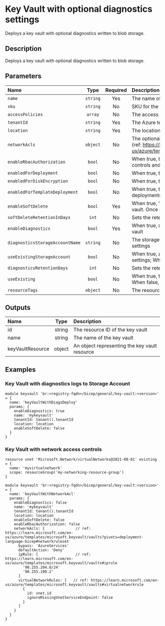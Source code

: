 # Key Vault with optional diagnostics settings

Deploys a key vault with optional diagnostics written to blob storage.

## Description

Deploys a key vault with optional diagnostics written to blob storage.

## Parameters

| Name                            | Type     | Required | Description                                                                                                                                                   |
| :------------------------------ | :------: | :------: | :------------------------------------------------------------------------------------------------------------------------------------------------------------ |
| `name`                          | `string` | Yes      | The name of the key vault                                                                                                                                     |
| `sku`                           | `string` | No       | SKU for the key vault                                                                                                                                         |
| `accessPolicies`                | `array`  | No       | The access policies for the key vault                                                                                                                         |
| `tenantId`                      | `string` | Yes      | The Azure tenantId of the key vault                                                                                                                           |
| `location`                      | `string` | Yes      | The location of the key vault                                                                                                                                 |
| `networkAcls`                   | `object` | No       | The optional network rules securing access to the key vault (ref: https://learn.microsoft.com/en-us/azure/templates/microsoft.keyvault/vaults#networkruleset) |
| `enableRbacAuthorization`       | `bool`   | No       | When true, the key vault uses Azure RBAC-based access controls and any specified access policy will be ignored                                                |
| `enabledForDeployment`          | `bool`   | No       | When true, the key vault will be accessible by deployments                                                                                                    |
| `enabledForDiskEncryption`      | `bool`   | No       | When true, the key vault will be accessible for disk encryption                                                                                               |
| `enabledForTemplateDeployment`  | `bool`   | No       | When true, the key vault will be accessible by ARM deployments                                                                                                |
| `enableSoftDelete`              | `bool`   | Yes      | When true, 'soft delete' functionality is enabled for this key vault. Once set to true, it cannot be reverted to false.                                       |
| `softDeleteRetentionInDays`     | `int`    | No       | Sets the retention policy if this key vault is soft deleted                                                                                                   |
| `enableDiagnostics`             | `bool`   | Yes      | When true, diagnostics settings will be enabled for the key vault                                                                                             |
| `diagnosticsStorageAccountName` | `string` | No       | The storage account name to be used for key vault diagnostic settings                                                                                         |
| `useExistingStorageAccount`     | `bool`   | No       | When true, an existing storage account be used for diagnotics settings; When false, the storage account is created/updated                                    |
| `diagnosticsRetentionDays`      | `int`    | No       | Sets the retention policy for diagnostics settings data, in days                                                                                              |
| `useExisting`                   | `bool`   | No       | When true, the details of an existing key vault will be returned; When false, the key vault is created/updated                                                |
| `resourceTags`                  | `object` | No       | The resource tags applied to resources                                                                                                                        |

## Outputs

| Name             | Type   | Description                                   |
| :--------------- | :----: | :-------------------------------------------- |
| id               | string | The resource ID of the key vault              |
| name             | string | The name of the key vault                     |
| keyVaultResource | object | An object representing the key vault resource |

## Examples

### Key Vault with diagnostics logs to Storage Account

```bicep
module keyvault 'br:<registry-fqdn>/bicep/general/key-vault:<version>' = {
  name: 'keyVaultWithDiagsDeploy'
  params: {
    enableDiagnostics: true
    name: 'mykeyvault'
    tenantId: tenant().tenantId
    location: location
    enableSoftDelete: false
  }
}
```

### Key Vault with network access controls

```bicep
resource vnet 'Microsoft.Network/virtualNetworks@2021-08-01' existing = {
  name: 'myvirtualnetwork'
  scope: resourceGroup('my-networking-resource-group')
}

module keyvault 'br:<registry-fqdn>/bicep/general/key-vault:<version>' = {
  name: 'keyVaultWithNetworkAcl'
  params: {
    enableDiagnostics: false
    name: 'mykeyvault'
    tenantId: tenant().tenantId
    location: location
    enableSoftDelete: false
    enableRbacAuthorization: false
    networkAcls: {              // ref: https://learn.microsoft.com/en-us/azure/templates/microsoft.keyvault/vaults?pivots=deployment-language-bicep#networkruleset
      bypass: 'AzureServices'
      defaultAction: 'Deny'
      ipRule: [                 // ref: https://learn.microsoft.com/en-us/azure/templates/microsoft.keyvault/vaults#iprule
        '90.255.204.0/24'
        '90.255.100.2'
      ]
      virtualNetworkRules: [   // ref: https://learn.microsoft.com/en-us/azure/templates/microsoft.keyvault/vaults#virtualnetworkrule
        {
          id: vnet.id
          ignoreMissingVnetServiceEndpoint: false
        }
      ]
    }
  }
}
```